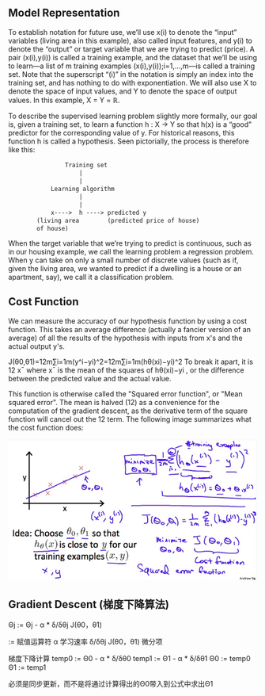 ## Model Representation

To establish notation for future use, we’ll use x(i) to denote the “input” variables (living area in this example), also called input features, and y(i) to denote the “output” or target variable that we are trying to predict (price). A pair (x(i),y(i)) is called a training example, and the dataset that we’ll be using to learn—a list of m training examples (x(i),y(i));i=1,...,m—is called a training set. Note that the superscript “(i)” in the notation is simply an index into the training set, and has nothing to do with exponentiation. We will also use X to denote the space of input values, and Y to denote the space of output values. In this example, X = Y = ℝ.

To describe the supervised learning problem slightly more formally, our goal is, given a training set, to learn a function h : X → Y so that h(x) is a “good” predictor for the corresponding value of y. For historical reasons, this function h is called a hypothesis. Seen pictorially, the process is therefore like this:

                    Training set
                        |
                        |
                Learning algorithm
                        |
                        |
                x---->  h ----> predicted y
            (living area        (predicted price of house)
            of house)


When the target variable that we’re trying to predict is continuous, such as in our housing example, we call the learning problem a regression problem. When y can take on only a small number of discrete values (such as if, given the living area, we wanted to predict if a dwelling is a house or an apartment, say), we call it a classification problem.

## Cost Function

We can measure the accuracy of our hypothesis function by using a cost function. This takes an average difference (actually a fancier version of an average) of all the results of the hypothesis with inputs from x's and the actual output y's.

J(θ0,θ1)=12m∑i=1m(y^i−yi)^2=12m∑i=1m(hθ(xi)−yi)^2
To break it apart, it is 12 x¯ where x¯ is the mean of the squares of hθ(xi)−yi , or the difference between the predicted value and the actual value.

This function is otherwise called the "Squared error function", or "Mean squared error". The mean is halved (12) as a convenience for the computation of the gradient descent, as the derivative term of the square function will cancel out the 12 term. The following image summarizes what the cost function does:

![cost function](/img/CostFunction01.jpg)


## Gradient Descent (梯度下降算法)

 Θj := Θj - α * δ/δθj J(θ0，θ1)

:= 赋值运算符
α  学习速率
δ/δθj J(θ0，θ1) 微分项

梯度下降计算
temp0 := Θ0 - α * δ/δθ0
temp1 := Θ1 - α * δ/δθ1
Θ0 := temp0
Θ1 := temp1

必须是同步更新，而不是将通过计算得出的Θ0带入到公式中求出Θ1
